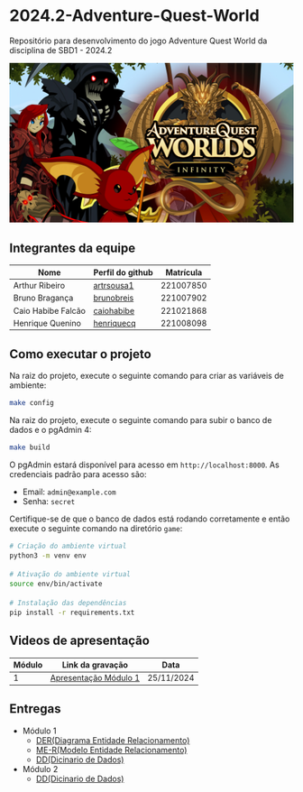 # 2024.2-Adventure-Quest-World
Repositório para desenvolvimento do jogo Adventure Quest World da disciplina de SBD1 - 2024.2

![aqw](./aqw.jpg)

## Integrantes da equipe

| Nome         | Perfil do github                                 | Matrícula|
|--------------|--------------------------------------------------|----------|
| Arthur Ribeiro | [artrsousa1](https://github.com/artrsousa1)        | 221007850 |
| Bruno Bragança | [brunobreis](https://github.com/brunobreis)      | 221007902 |
| Caio Habibe Falcão| [caiohabibe](https://github.com/caiohabibe)| 221021868 |
| Henrique Quenino  | [henriquecq](https://github.com/henriquecq)            | 221008098 |

## Como executar o projeto

Na raiz do projeto, execute o seguinte comando para criar as variáveis de ambiente:

```bash
make config
```

Na raiz do projeto, execute o seguinte comando para subir o banco de dados e o pgAdmin 4:

```bash
make build
```

O pgAdmin estará disponível para acesso em `http://localhost:8000`. As credenciais padrão para acesso são:

- Email: `admin@example.com`
- Senha: `secret`

Certifique-se de que o banco de dados está rodando corretamente e então execute o seguinte comando na diretório `game`:

```bash
# Criação do ambiente virtual
python3 -m venv env

# Ativação do ambiente virtual
source env/bin/activate

# Instalação das dependências
pip install -r requirements.txt
```

## Videos de apresentação

| Módulo         | Link da gravação       | Data |
|----------------|------------------------|------|
| 1              | [Apresentação Módulo 1](https://youtu.be/rttzNn9oLz4) | 25/11/2024 |

## Entregas

- Módulo 1
  - [DER(Diagrama Entidade Relacionamento)](./Modulo_1/DER(Diagrama_Entidade_Relacionamento).png)
  - [ME-R(Modelo Entidade Relacionamento)](./Modulo_1/ME-R(Modelo_Entidade_Relacionamento).md)
  - [DD(Dicinario de Dados)](./Modulo_1/DD(Dicinario_de_Dados).md)
- Módulo 2
  - [DD(Dicinario de Dados)](./Modulo_2/DD(Dicinario_de_Dados)_v1.1.md)

